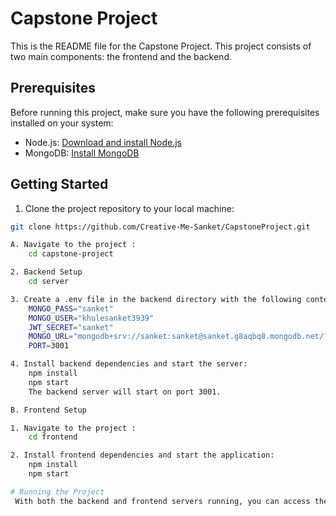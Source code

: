 # Capstone Project

This is the README file for the Capstone Project. This project consists of two main components: the frontend and the backend.

## Prerequisites

Before running this project, make sure you have the following prerequisites installed on your system:

- Node.js: [Download and install Node.js](https://nodejs.org/)
- MongoDB: [Install MongoDB](https://www.mongodb.com/try/download/community)

## Getting Started

1. Clone the project repository to your local machine:

```bash
git clone https://github.com/Creative-Me-Sanket/CapstoneProject.git

A. Navigate to the project :
    cd capstone-project

2. Backend Setup
    cd server

3. Create a .env file in the backend directory with the following content:  
    MONGO_PASS="sanket"
    MONGO_USER="khulesanket3939"
    JWT_SECRET="sanket"
    MONGO_URL="mongodb+srv://sanket:sanket@sanket.g8aqbq8.mongodb.net/?retryWrites=true&w=majority"
    PORT=3001

4. Install backend dependencies and start the server:
    npm install
    npm start
    The backend server will start on port 3001.

B. Frontend Setup

1. Navigate to the project :
    cd frontend

2. Install frontend dependencies and start the application:
    npm install
    npm start

# Running the Project
 With both the backend and frontend servers running, you can access the full application by visiting http://localhost:3000 in your web browser. The frontend communicates with the backend via the specified API routes.






